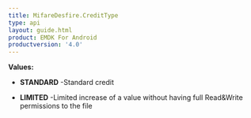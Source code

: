```yaml
---
title: MifareDesfire.CreditType
type: api
layout: guide.html
product: EMDK For Android
productversion: '4.0'
---
```





**Values:**

* **STANDARD** -Standard credit

* **LIMITED** -Limited increase of a value without having full Read&Write
 permissions to the file












